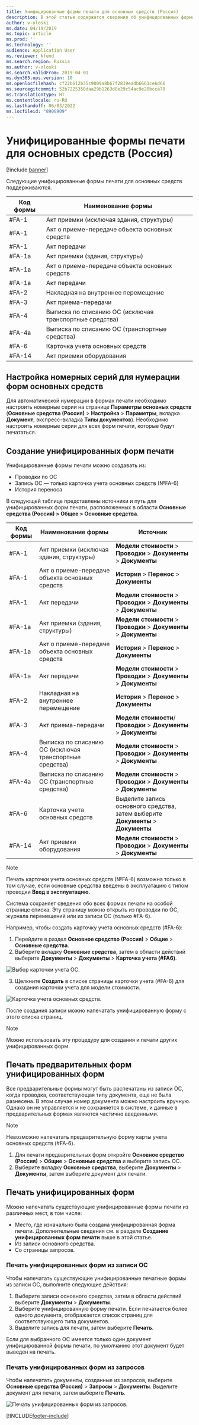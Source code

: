 ```yaml
---
title: Унифицированные формы печати для основных средств (Россия)
description: В этой статье содержатся сведения об унифицированных формах печати основных средств для Microsoft Dynamics 365 Finance для России.
author: v-oloski
ms.date: 04/19/2019
ms.topic: article
ms.prod: ''
ms.technology: ''
audience: Application User
ms.reviewer: kfend
ms.search.region: Russia
ms.author: v-oloski
ms.search.validFrom: 2019-04-01
ms.dyn365.ops.version: 10
ms.openlocfilehash: cf22b612b35c9009a8b67f2819eadb6661ce6d66
ms.sourcegitcommit: 52b7225350daa29b1263d8e29c54ac9e20bcca70
ms.translationtype: HT
ms.contentlocale: ru-RU
ms.lasthandoff: 06/03/2022
ms.locfileid: "8908909"
---
```

# <a name="unified-printing-forms-for-fixed-assets-russia"></a>Унифицированные формы печати для основных средств (Россия)

[!include [banner](../includes/banner.md)]


Следующие унифицированные формы печати для основных средств поддерживаются.

| **Код формы** | **Наименование формы**                                               |
|---------------|-------------------------------------------------------------|
| \#FA-1        | Акт приемки (исключая здания, структуры)          |
| \#FA-1        | Акт о приеме-передаче объекта основных средств |
| \#FA-1        | Акт передачи                                      |
| \#FA-1a       | Акт приемки (здания, структуры)                    |
| \#FA-1a       | Акт о приеме-передаче объекта основных средств |
| \#FA-1a       | Акт передачи                                      |
| \#FA-2        | Накладная на внутреннее перемещение                                      |
| \#FA-3        | Акт приема-передачи                               |
| \#FA-4        | Выписка по списанию ОС (исключая транспортные средства)         |
| \#FA-4a       | Выписка по списанию ОС (транспортные средства)                   |
| \#FA-6        | Карточка учета основных средств                                  |
| \#FA-14       | Акт приемки оборудования                              |

## <a name="set-up-number-sequences-for-numerating-fixed-asset-forms"></a>Настройка номерных серий для нумерации форм основных средств

Для автоматической нумерации в формах печати необходимо настроить номерные серии на странице **Параметры основных средств** (**Основные средства (Россия)** \> **Настройка** \> **Параметры**, вкладка **Документ**, экспресс-вкладка **Типы документов**). Необходимо настроить номерные серии для всех форм печати, которые будут печататься.

## <a name="create-unified-printing-forms"></a>Создание унифицированных форм печати

Унифицированные формы печати можно создавать из:

- Проводки по ОС
- Запись ОС — только карточка учета основных средств (№FA-6)
- История переноса

В следующей таблице представлены источники и путь для унифицированных форм печати, расположенных в области **Основные средства (Россия) \> Общее \> Основные средства**.

| **Код формы** | **Наименование формы**                                               | **Источник**                                                   |
|---------------|-------------------------------------------------------------|--------------------------------------------------------------|
| \#FA-1        | Акт приемки (исключая здания, структуры)          | **Модели стоимости** \> **Проводки** \> **Документы** \> **Документы** |
| \#FA-1        | Акт о приеме-передаче объекта основных средств | **История** \> **Перенос** \> **Документы**                         |
| \#FA-1        | Акт передачи                                      | **Модели стоимости** \> **Проводки** \> **Документы** \> **Документы** |
| \#FA-1a       | Акт приемки (здания, структуры)                    | **Модели стоимости** \> **Проводки** \> **Документы** \> **Документы** |
| \#FA-1a       | Акт о приеме-передаче объекта основных средств | **История** \> **Перенос** \> **Документы**                         |
| \#FA-1a       | Акт передачи                                      | **Модели стоимости** \> **Проводки** \> **Документы** \> **Документы** |
| \#FA-2        | Накладная на внутреннее перемещение                                      | **История** \> **Перенос** \> **Документы**                         |
| \#FA-3        | Акт приема-передачи                               | **Модели стоимости**/ **Проводки** \> **Документы** \> **Документы** |
| \#FA-4        | Выписка по списанию ОС (исключая транспортные средства)         | **Модели стоимости** \> **Проводки** \> **Документы** \> **Документы** |
| \#FA-4a       | Выписка по списанию ОС (транспортные средства)                   | **Модели стоимости** \> **Проводки** \> **Документы** \> **Документы** |
| \#FA-6        | Карточка учета основных средств                                  | Выделите запись основного средства, затем выберите **Документы** \> **Документы**   |
| \#FA-14       | Акт приемки оборудования                              | **Модели стоимости** \> **Проводки** \> **Документы** \> **Документы** |

> [!NOTE]  
> Печать карточки учета основных средств (№FA-6) возможна только в том случае, если основные средства введены в эксплуатацию с типом проводки **Ввод в эксплуатацию**.

Система сохраняет сведения обо всех формах печати на особой странице списка. Эту страницу можно открыть из проводки по ОС, журнала перемещений или из записи ОС (только \#FA-6).

Например, чтобы создать карточку учета основных средств (\#FA-6):

1. Перейдите в раздел **Основное средство (Россия)** \> **Общие** \> **Основные средства**.
2. Выберите вкладку **Основные средства**, затем в области действий выберите **Документы** \> **Документы** \> **Карточка учета (\#FA6)**.

  ![Выбор карточки учета ОС.](media/RUS-Selection-of-FA6-inventory-card.png) 

3. Щелкните **Создать** в списке страницы карточки учета (\#FA-6) для создания карточки учета для модели стоимости.

 ![Карточка учета основных средств.](media/RUS-FA6-inventory-card.png)


После создания записи можно напечатать унифицированную форму с этого списка страниц.

> [!NOTE]
> Можно использовать эту процедуру для создания и печати других унифицированных форм.

## <a name="print-pro-forms-of-unified-forms"></a>Печать предварительных форм унифицированных форм 

Все предварительные формы могут быть распечатаны из записи ОС, когда проводка, соответствующая типу документа, еще не была разнесена. В этом случае номер документа можно настроить вручную. Однако он не управляется и не сохраняется в системе, и данные в предварительных формах являются частично введенными.

> [!NOTE]
> Невозможно напечатать предварительную форму карты учета основных средств (#FA-6).

1. Для печати предварительных форм откройте **Основное средство (Россия)** \> **Общие** \> **Основные средства** и выберите запись ОС.
2. Выберите вкладку **Основные средства**, выберите **Документы** \> **Документы**, затем выберите документ для печати.

## <a name="print-unified-forms"></a>Печать унифицированных форм 

Можно напечатать существующие унифицированные формы печати из различных мест, в том числе:

- Место, где изначально была создана унифицированная форма печати. Дополнительные сведения см. в разделе **Создание унифицированных форм печати** выше в этой статье.
- Из записи основного средства.
- Со страницы запросов.

### <a name="print-unified-forms-from-a-fixed-asset-record"></a>Печать унифицированных форм из записи ОС
Чтобы напечатать существующие унифицированные печатные формы из записи ОС, выполните следующие действия:

1. Выберите записи основного средства, затем в области действий выберите **Документы** \> **Документы**. 
2. Выберите унифицированную форму печати. Если печатается более одного документа, отображается список страниц для соответствующего типа документов. 
3. Выделите запись для печати, затем выберите **Печать**.

Если для выбранного ОС имеется только один документ унифицированной формы печати, по умолчанию этот документ будет выведен на печать.

### <a name="print-unified-forms-from-inquiries"></a>Печать унифицированных форм из запросов

Чтобы напечатать документы, созданные из запросов, выберите **Основные средства (Россия)** \> **Запросы** \> **Документы**. Выделите документ для печати, затем выберите **Печать**.

![Печать унифицированных форм из запросов.](media/RUS-Print-unified-forms.png)


[!INCLUDE[footer-include](../../includes/footer-banner.md)]